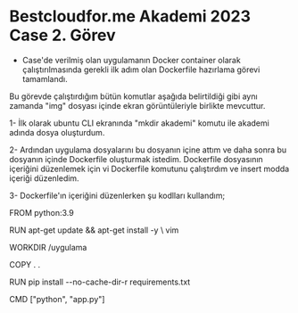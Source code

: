 # Bestcloudfor.me Akademi 2023 Case 2. Görev
- Case'de verilmiş olan uygulamanın Docker container olarak çalıştırılmasında gerekli ilk adım olan Dockerfile hazırlama görevi tamamlandı.

Bu görevde çalıştırdığım bütün komutlar aşağıda belirtildiği gibi aynı zamanda "img" dosyası içinde ekran görüntüleriyle birlikte mevcuttur.

1- İlk olarak ubuntu CLI ekranında "mkdir akademi" komutu ile akademi adında dosya oluşturdum.

2- Ardından uygulama dosyalarını bu dosyanın içine attım ve daha sonra bu dosyanın içinde Dockerfile oluşturmak istedim. Dockerfile dosyasının içeriğini düzenlemek için vi Dockerfile komutunu çalıştırdım ve insert modda içeriği düzenledim.

3- Dockerfile'ın içeriğini düzenlerken şu kodlları kullandım;

FROM python:3.9

RUN apt-get update && apt-get install -y \ vim

WORKDIR /uygulama

COPY . .

RUN pip install --no-cache-dir-r requirements.txt

CMD ["python", "app.py"]
